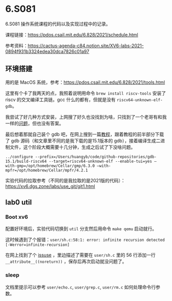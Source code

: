 # 6.S081

6.S081 操作系统课程的代码以及实现过程中的记录。

课程链接：https://pdos.csail.mit.edu/6.828/2021/schedule.html

参考资料：https://cactus-agenda-c84.notion.site/XV6-labs-2021-0894f931b3324edea30dca7826c01a97



## 环境搭建

用的是 MacOS 系统，参考：https://pdos.csail.mit.edu/6.828/2021/tools.html

这里有个卡了我两天的点，我照着说明用命令 `brew install riscv-tools` 安装了 riscv 的交叉编译工具链。gcc 什么的都有，但就是没有 `riscv64-unknown-elf-gdb`。

我尝试了好几种方式安装，上网搜了好久也没找到为啥，只找到了一个老哥有和我一样的[问题](https://unix.stackexchange.com/questions/748867/riscv64-unknown-elf-gdb-not-found-after-installing-gcc-riscv64-linux-gnu-debian)，但也没有答案。

最后想着那就自己装个 gdb 吧，在网上搜到一篇[教程](https://zjp-cn.github.io/posts/rcore-gdb/)，跟着教程的前半部分下载了 gdb 源码（和文章里不同的是我下载的是15.1版本的 gdb），接着编译生成二进制文件，这个阶段大概需要十几分钟，生成之后试了下没啥问题。

````shell
../configure --prefix=/Users/huangyb/code/github-repositories/gdb-15.1/build-riscv64 --target=riscv64-unknown-elf --enable-tui=yes —with-gmp=/opt/homebrew/Cellar/gmp/6.3.0 —with-mpfr=/opt/homebrew/Cellar/mpfr/4.2.1
````



实验代码的拉取参考（不同的是我拉取的是2021版的代码）：https://xv6.dgs.zone/labs/use_git/git1.html

## lab0 util

### Boot xv6

配置好环境后，实验代码切换到 `util` 分支然后用命令 `make qemu` 启动就行。

这时候遇到了个报错：`user/sh.c:58:1: error: infinite recursion detected [-Werror=infinite-recursion]`

在网上找到了个 [issuse](https://github.com/mit-pdos/xv6-riscv/issues/125) ，里边描述了需要在 `user/sh.c` 里的 56 行添加一行 `__attribute__((noreturn))` ，保存后再次启动就没问题了。

### sleep

文档里提示可以参考 `user/echo.c`, `user/grep.c`,  `user/rm.c` 如何处理命令行参数。

